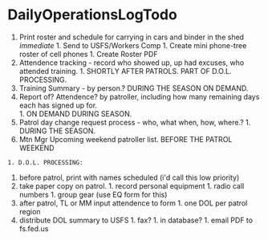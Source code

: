 # DailyOperationsLogTodo


  1. Print roster and schedule for carrying in cars and binder in the shed *immediate*
    1. Send to USFS/Workers Comp
    1. Create mini phone-tree roster of cell phones
    1. Create Roster PDF                                                                     
  1. Attendence tracking - record who showed up, up had excuses, who attended training. 
    1. SHORTLY AFTER PATROLS. PART OF D.O.L. PROCESSING.
  1. Training Summary - by person.? DURING THE SEASON ON DEMAND.
  1. Report of? Attendence? by patroller, including how many remaining days each has signed up for.  
    1. ON DEMAND DURING SEASON.
  1. Patrol day change request process - who, what when, how, where.? 
    1. DURING THE SEASON.
  1. Mtn Mgr Upcoming weekend patroller list. 
BEFORE THE PATROL WEEKEND


    1. D.O.L. PROCESSING:
  1. before patrol, print with names scheduled (i'd call this low priority)
  1. take paper copy on patrol. 
    1. record personal equipment
    1. radio call numbers
    1. group gear (use EQ form for this) 
  1. after patrol, TL or MM input attendence to form
    1. one DOL per patrol region
  1. distribute DOL summary to USFS
    1. fax?
    1. in database? 
    1. email PDF to fs.fed.us